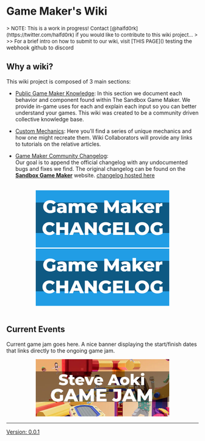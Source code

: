 # Game Maker's Wiki
<font size="2">
> NOTE: This is a work in progress! Contact [@halfd0rk](https://twitter.com/halfd0rk) if you would like to contribute to this wiki project...
>
>> For a brief intro on how to submit to our wiki, visit [THIS PAGE]()
</font>
testing the webhook github to discord

## Why a wiki?

This wiki project is composed of 3 main sections:

- [Public Game Maker Knowledge](https://github.com/Drassil/git-wiki-theme): In this section we document each behavior and component found within The Sandbox Game Maker. We provide in-game uses for each and explain each input so you can better understand your games. This wiki was created to be a community driven collective knowledge base.


- [Custom Mechanics](): Here you'll find a series of unique mechanics and how one might recreate them. Wiki Collaborators will provide any links to tutorials on the relative articles.

- [Game Maker Community Changelog](https://www.sandbox.game/en/create/changelog/):\
 Our goal is to append the official changelog with any undocumented bugs and fixes we find. The original changelog can be found on the [**Sandbox Game Maker**](https://www.sandbox.game/en/create/changelog/) website. 
[changelog hosted here](gm-changelog)

<br>
<center>
<td><a href="https://www.sandbox.game/en/create/changelog/" title="Game Maker Official Changelog"><img src="/assets/game-maker-changelog.jpg" style="width:350px;height:150px;"></a></td>
<td><a href="{{ '/gm-community-changelog' | relative_url }}" title="Game Maker Community Changelog"><img src="/assets/game-maker-changelog.jpg" style="width:350px;height:150px;"></a></td>
</center>
<br>

## Current Events

Current game jam goes here. A nice banner displaying the start/finish dates that links directly to the ongoing game jam.
<p align=center><a href="https://medium.com/sandbox-game/steve-aoki-game-jam-results-118ab03f63e7" title="Steve Aoki Game Jam"><img src="/assets/game-jam-banner.jpg" style="width:350px;height:150px;">


- - -


Version: 0.0.1
